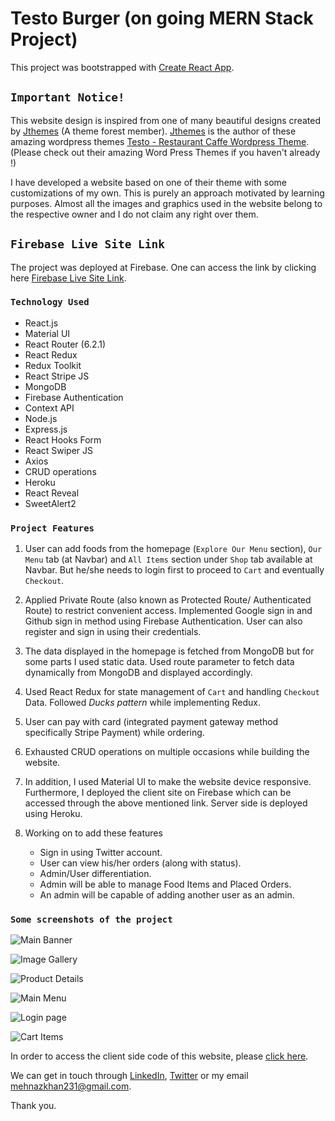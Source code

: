 # Testo Burger (on going MERN Stack Project)

This project was bootstrapped with [Create React App](https://github.com/facebook/create-react-app).

## `Important Notice!`

This website design is inspired from one of many beautiful designs created by [Jthemes](https://themeforest.net/user/jthemes) (A theme forest member). [Jthemes](https://themeforest.net/user/jthemes) is the author of these amazing wordpress themes [Testo - Restaurant Caffe Wordpress Theme](https://preview.themeforest.net/item/testo-restaurant-wordpress-theme/full_screen_preview/31422987?_ga=2.63873324.2064031116.1654529768-1907816928.1645096157). (Please check out their amazing Word Press Themes if you haven't already !) 

I have developed a website based on one of their theme with some customizations of my own. This is purely an approach motivated by learning purposes. Almost all the images and graphics used in the website belong to the respective owner and I do not claim any right over them.

## `Firebase Live Site Link`

The project was deployed at Firebase. One can access the link by clicking here [Firebase Live Site Link](https://testo-burger.web.app/).

### `Technology Used`
* React.js
* Material UI
* React Router (6.2.1)
* React Redux
* Redux Toolkit
* React Stripe JS
* MongoDB
* Firebase Authentication
* Context API
* Node.js
* Express.js
* React Hooks Form
* React Swiper JS
* Axios
* CRUD operations
* Heroku
* React Reveal
* SweetAlert2

### `Project Features`

1. User can add foods from the homepage (`Explore Our Menu` section), `Our Menu` tab (at Navbar) and `All Items` section under `Shop` tab available at Navbar. But he/she needs to login first to proceed to `Cart` and eventually `Checkout`. 

2. Applied Private Route (also known as Protected Route/ Authenticated Route) to restrict convenient access. Implemented Google sign in and Github sign in method using Firebase Authentication. User can also register and sign in using their credentials. 

3. The data displayed in the homepage is fetched from MongoDB but for some parts I used static data. Used route parameter to fetch data dynamically from MongoDB and displayed accordingly.

4. Used React Redux for state management of `Cart` and handling `Checkout` Data. Followed _Ducks pattern_ while implementing Redux.

5. User can pay with card (integrated payment gateway method specifically Stripe Payment) while ordering.

6. Exhausted CRUD operations on multiple occasions while building the website.

7. In addition, I used Material UI to make the website device responsive. Furthermore, I deployed the client site on Firebase which can be accessed through the above mentioned link. Server side is deployed using Heroku.

8. Working on to add these features
    * Sign in using Twitter account.
    * User can view his/her orders (along with status).
    * Admin/User differentiation.
    * Admin will be able to manage Food Items and Placed Orders.
    * An admin will be capable of adding another user as an admin.

### `Some screenshots of the project`

![Main Banner](https://res.cloudinary.com/dn9k2jkdd/image/upload/v1654632388/testo-burger-project/portfolio-slide-image/main-banner_jd4nga.png)

![Image Gallery](https://res.cloudinary.com/dn9k2jkdd/image/upload/v1654632388/testo-burger-project/portfolio-slide-image/image-gallery_wimo0n.png)

![Product Details](https://res.cloudinary.com/dn9k2jkdd/image/upload/v1654632387/testo-burger-project/portfolio-slide-image/product-details_tvnram.png)

![Main Menu](https://res.cloudinary.com/dn9k2jkdd/image/upload/v1654632388/testo-burger-project/portfolio-slide-image/main-menu_o6ikyo.png)

![Login page](https://res.cloudinary.com/dn9k2jkdd/image/upload/v1654632386/testo-burger-project/portfolio-slide-image/login-page_tctuo1.png)

![Cart Items](https://res.cloudinary.com/dn9k2jkdd/image/upload/v1654632387/testo-burger-project/portfolio-slide-image/cart_ugcrj0.png)

In order to access the client side code of this website, please [click here](https://github.com/MK-Khan123/testo-burger-client/).

We can get in touch through [LinkedIn](https://www.linkedin.com/in/mehnaz-ahmed-khan/), [Twitter](https://twitter.com/MehnazAhmedKha1) or my email mehnazkhan231@gmail.com.

Thank you.